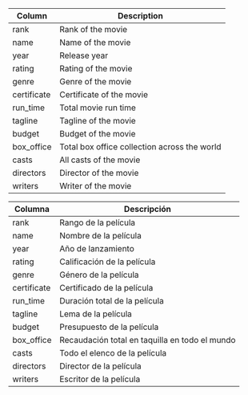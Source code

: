 | Column      | Description                                  |
|-------------|----------------------------------------------|
| rank        | Rank of the movie                            |
| name        | Name of the movie                            |
| year        | Release year                                 |
| rating      | Rating of the movie                          |
| genre       | Genre of the movie                           |
| certificate | Certificate of the movie                     |
| run_time    | Total movie run time                         |
| tagline     | Tagline of the movie                         |
| budget      | Budget of the movie                          |
| box_office  | Total box office collection across the world |
| casts       | All casts of the movie                       |
| directors   | Director of the movie                        |
| writers     | Writer of the movie                          |




| Columna     | Descripción                                    |
|-------------|------------------------------------------------|
| rank        | Rango de la película                           |
| name        | Nombre de la película                          |
| year        | Año de lanzamiento                             |
| rating      | Calificación de la película                    |
| genre       | Género de la película                          |
| certificate | Certificado de la película                     |
| run_time    | Duración total de la película                  |
| tagline     | Lema de la película                            |
| budget      | Presupuesto de la película                     |
| box_office  | Recaudación total en taquilla en todo el mundo |
| casts       | Todo el elenco de la película                  |
| directors   | Director de la película                        |
| writers     | Escritor de la película                        |